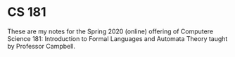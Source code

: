 # CS 181

These are my notes for the Spring 2020 (online) offering of Computere Science 181: Introduction to Formal Languages and Automata Theory taught by Professor Campbell.

